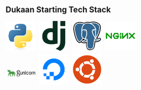## Dukaan Starting Tech Stack

<div style="display: grid; grid-template-columns: repeat(4, 80px); gap: 10px;">
  <img src="../Icons/Python.svg" width="80" height="80">
  <img src="../Icons/Django.svg" width="80" height="80">
  <img src="../Icons/PostgreSQL.svg" width="80" height="80">
  <img src="../Icons/Nginx.svg" width="80" height="80">
  <img src="../Icons/Gunicorn.svg" style="width: 100px; height: 100px; object-fit: contain;" />
  <img src="../Icons/Digital Ocean.svg" width="80" height="80">
  <img src="../Icons/Ubuntu.svg" width="80" height="80">
</div>


